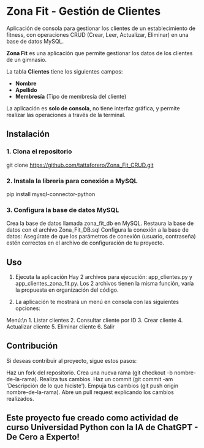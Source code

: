 # Zona Fit - Gestión de Clientes

Aplicación de consola para gestionar los clientes de un establecimiento de fitness, con operaciones CRUD (Crear, Leer, Actualizar, Eliminar) en una base de datos MySQL.

**Zona Fit** es una aplicación que permite gestionar los datos de los clientes de un gimnasio.

La tabla **Clientes** tiene los siguientes campos:
- **Nombre**
- **Apellido**
- **Membresía** (Tipo de membresía del cliente)

La aplicación es **solo de consola**, no tiene interfaz gráfica, y permite realizar las operaciones a través de la terminal.

## Instalación

### 1. Clona el repositorio
git clone https://github.com/tattaforero/Zona_Fit_CRUD.git
### 2. Instala la libreria para conexión a MySQL
pip install mysql-connector-python
### 3. Configura la base de datos MySQL
Crea la base de datos llamada zona_fit_db en MySQL.
Restaura la base de datos con el archivo Zona_Fit_DB.sql
Configura la conexión a la base de datos: Asegúrate de que los parámetros de conexión (usuario, contraseña) estén correctos en el archivo de configuración de tu proyecto.

## Uso
1. Ejecuta la aplicación
Hay 2 archivos para ejecución: app_clientes.py y app_clientes_zona_fit.py. Los 2 archivos tienen la misma función, varía la propuesta en organización del código.

2. La aplicación te mostrará un menú en consola con las siguientes opciones:

Menú:\n
    1. Listar clientes
    2. Consultar cliente por ID
    3. Crear cliente
    4. Actualizar cliente
    5. Eliminar cliente
    6. Salir

## Contribución
Si deseas contribuir al proyecto, sigue estos pasos:

Haz un fork del repositorio.
Crea una nueva rama (git checkout -b nombre-de-la-rama).
Realiza tus cambios.
Haz un commit (git commit -am 'Descripción de lo que hiciste').
Empuja tus cambios (git push origin nombre-de-la-rama).
Abre un pull request explicando los cambios realizados.

## Este proyecto fue creado como actividad de curso Universidad Python con la IA de ChatGPT - De Cero a Experto!

